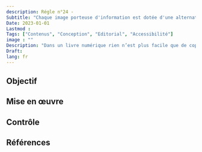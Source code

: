 ```yaml
---
description: Régle n°24 - 
Subtitle: "Chaque image porteuse d'information est dotée d'une alternative textuelle appropriée."
Date: 2023-01-01
Lastmod : 
Tags: ["Contenus", "Conception", "Editorial", "Accessibilité"]
image : ""
Description: "Dans un livre numérique rien n’est plus facile que de copier un texte, une image, un son. Quels que soient vos choix en matière de réutilisation de vos contenus, il est essentiel d’informer les lecteurs sur leurs droits dans ce domaine."
Draft: 
lang: fr
---
```



## Objectif


## Mise en œuvre


## Contrôle


## Références

